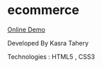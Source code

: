 # ecommerce

<a href="https://kasrataheridev.github.io/ecommerce/">Online Demo</a>

Developed By Kasra Tahery

Technologies : HTML5 , CSS3
